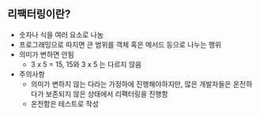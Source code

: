 ## 리팩터링이란?
- 숫자나 식을 여러 요소로 나눔
- 프로그래밍으로 따지면 큰 범위를 객체 혹은 메서드 등으로 나누는 행위
- 의미가 변하면 안됨
  - 3 x 5 = 15, 15와 3 x 5 는 다르지 않음
- 주의사항
  - 의미가 변하지 않는 다라는 가정하에 진행해야하지만, 많은 개발자들은 온전하다가 보존되지 않은 상태에서 리팩터링을 진행함
  - 온전함은 테스트로 작성